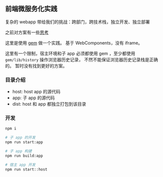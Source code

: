 ## 前端微服务化实践

复杂的 webapp 带给我们的挑战：跨部门，跨技术栈，独立开发、独立部署

之前对方案有一些[思考](https://note.xianqiao.wang/post/fu-za-xi-tong-gou-jia)

这里是使用 [gem](https://github.com/mantou132/gem) 做一个实践。
基于 WebComponents，没有 iframe。

这里有一个限制，宿主环境和子 app 必须都使用 gem ，至少都使用 `gem/lib/history` 操作浏览器历史记录，
不然不能保证浏览器历史记录栈是正确的。
暂时没有找到更好的方案。

### 目录介绍

- host: host app 的源代码
- app: 子 app 的源代码
- dist: host 和 app 都独立打包到该目录

### 开发

```bash
npm i

# 子 app 的开发
npm run start:app

# 子 app 构建
npm run build:app

# 宿主 app 开发
npm run start::host
```
